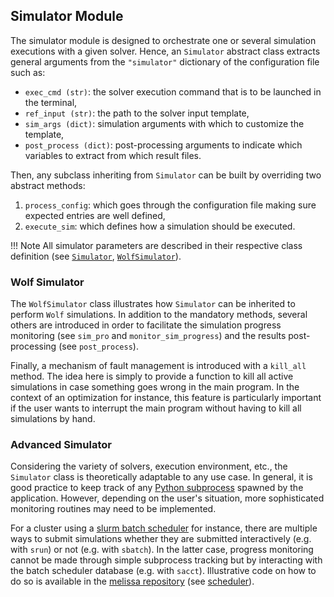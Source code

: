 ## Simulator Module
The simulator module is designed to orchestrate one or several simulation executions with a given solver.
Hence, an `Simulator` abstract class extracts general arguments from the `"simulator"` dictionary of the configuration file such as:

- `exec_cmd (str)`: the solver execution command that is to be launched in the terminal,
- `ref_input (str)`: the path to the solver input template,
- `sim_args (dict)`: simulation arguments with which to customize the template,
- `post_process (dict)`: post-processing arguments to indicate which variables to extract from which result files.

Then, any subclass inheriting from `Simulator` can be built by overriding two abstract methods:

1. `process_config`: which goes through the configuration file making sure expected entries are well defined,
2. `execute_sim`: which defines how a simulation should be executed.

!!! Note
    All simulator parameters are described in their respective class definition (see [`Simulator`](dev_simulator.md#src.simulator.Simulator), [`WolfSimulator`](dev_simulator.md#src.simulator.WolfSimulator)).

### Wolf Simulator
The `WolfSimulator` class illustrates how `Simulator` can be inherited to perform `Wolf` simulations. In addition to the mandatory methods, several others are introduced in order to facilitate the simulation progress monitoring (see `sim_pro` and `monitor_sim_progress`) and the results post-processing (see `post_process`).

Finally, a mechanism of fault management is introduced with a `kill_all` method. The idea here is simply to provide a function to kill all active simulations in case something goes wrong in the main program. In the context of an optimization for instance, this feature is particularly important if the user wants to interrupt the main program without having to kill all simulations by hand.

### Advanced Simulator
Considering the variety of solvers, execution environment, etc., the `Simulator` class is theoretically adaptable to any use case. In general, it is good practice to keep track of any [Python subprocess](https://docs.python.org/3/library/subprocess.html) spawned by the application. However, depending on the user's situation, more sophisticated monitoring routines may need to be implemented.

For a cluster using a [slurm batch scheduler](https://slurm.schedmd.com/documentation.html) for instance, there are multiple ways to submit simulations whether they are submitted interactively (e.g. with `srun`) or not (e.g. with `sbatch`). In the latter case, progress monitoring cannot be made through simple subprocess tracking but by interacting with the batch scheduler database (e.g. with `sacct`). Illustrative code on how to do so is available in the [melissa repository](https://gitlab.inria.fr/melissa/melissa) (see [scheduler](https://gitlab.inria.fr/melissa/melissa/-/tree/develop/melissa/scheduler)).
